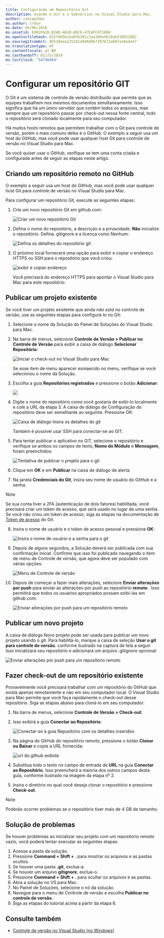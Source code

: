 ```yaml
---
title: Configurando um Repositório Git
description: Usando o Git e o Subversion no Visual Studio para Mac.
author: conceptdev
ms.author: crdun
ms.date: 05/06/2018
ms.assetid: E992FA1D-B2AD-4A28-ADC6-47E4FC471060
ms.openlocfilehash: 615f9d5bcba036301c2aa100e4618ab339412882
ms.sourcegitcommit: 8b538eea125241e9d6d8b7297b72a66faa9a4a47
ms.translationtype: HT
ms.contentlocale: pt-BR
ms.lasthandoff: 01/23/2019
ms.locfileid: "54796964"
---
```

# <a name="set-up-a-git-repository"></a>Configurar um repositório GIT

O Git é um sistema de controle de versão distribuído que permite que as equipes trabalhem nos mesmos documentos simultaneamente. Isso significa que há um único servidor que contém todos os arquivos, mas sempre que um repositório passar por check-out nessa fonte central, todo o repositório será clonado localmente para seu computador.

Há muitos hosts remotos que permitem trabalhar com o Git para controle de versão, porém o mais comuns deles é o GitHub. O exemplo a seguir usa um host do GitHub, mas você pode usar qualquer host Git para controle de versão no Visual Studio para Mac.

Se você quiser usar o GitHub, verifique se tem uma conta criada e configurada antes de seguir as etapas neste artigo.

## <a name="creating-a-remote-repo-on-github"></a>Criando um repositório remoto no GitHub

O exemplo a seguir usa um host do GitHub, mas você pode usar qualquer host Git para controle de versão no Visual Studio para Mac.

Para configurar um repositório Git, execute as seguintes etapas:

1. Crie um novo repositório Git em github.com:

    ![Criar um novo repositório Git](media/version-control-git1-sml.png)

2. Defina o nome do repositório, a descrição e a privacidade. **Não** inicialize o repositório. Defina .gitignore e a licença como Nenhum:

    ![Defina os detalhes do repositório git](media/version-control-git2.png)

3. O próximo local fornecerá uma opção para exibir e copiar o endereço HTTPS ou SSH para o repositório que você criou:

    ![exibir e copiar endereço](media/version-control-git3.png)

   Você precisará do endereço HTTPS para apontar o Visual Studio para Mac para este repositório.

## <a name="publishing-an-existing-project"></a>Publicar um projeto existente

Se você tiver um projeto existente que ainda _não está_ no controle de versão, use as seguintes etapas para configurá-lo no Git:

1.  Selecione o nome da Solução do Painel de Soluções do Visual Studio para Mac.

2. Na barra de menus, selecione **Controle de Versão > Publicar no Controle de Versão** para exibir a caixa de diálogo **Selecionar Repositório**:

    ![Iniciar o check-out no Visual Studio para Mac](media/version-control-git4-sml.png)

    Se esse item de menu aparecer esmaecido no menu, verifique se você selecionou o nome da Solução.

3. Escolha a guia **Repositórios registrados** e pressione o botão **Adicionar**:

    ![](media/version-control-git5.png)

4. Digite o nome do repositório como você gostaria de exibi-lo localmente e cole a URL da etapa 3. A caixa de diálogo de Configuração do repositório deve ser semelhante ao seguinte. Pressione OK:

    ![Caixa de diálogo Insira os detalhes do git](media/version-control-git6.png)

    Também é possível usar SSH para conectar-se ao GIT.

5. Para tentar publicar o aplicativo no GIT, selecione o repositório e verifique se ambos os campos de texto, **Nome do Módulo** e **Mensagem**, foram preenchidos:

    ![Tentativa de publicar o projeto para o git](media/version-control-git7.png)

6. Clique em **OK** e em **Publicar** na caixa de diálogo de alerta.

7. Na janela **Credenciais do Git**, insira seu nome de usuário do GitHub e a senha. 

> [!NOTE]
> Se sua conta tiver a 2FA (autenticação de dois fatores) habilitada, você precisará criar um token de acesso, que será usado no lugar de uma senha. Se você não criou um token de acesso, siga as etapas na documentação de [Token de acesso](https://help.github.com/articles/creating-an-access-token-for-command-line-use/) do Git.

8. Insira o nome de usuário e o token de acesso pessoal e pressione **OK**:

    ![Insira o nome de usuário e a senha para o git](media/version-control-git9-sml.png)

9. Depois de alguns segundos, a Solução deverá ser publicada com sua confirmação inicial. Confirme que isso foi publicado navegando o item de menu de Controle de versão, que agora deve ser populado com várias opções:

    ![Menu de Controle de versão](media/version-control-git10.png)

10. Depois de começar a fazer mais alterações, selecione **Enviar alterações por push** para enviar as alterações por push ao repositório **remoto** . Isso permitirá que todos os usuários apropriados possam exibi-las em github.com:

    ![Enviar alterações por push para um repositório remoto](media/version-control-git11.png)

## <a name="publishing-a-new-project"></a>Publicar um novo projeto

A caixa de diálogo Novo projeto pode ser usada para publicar um novo projeto usando o git. Para habilitá-lo, marque a caixa de seleção **Usar o git para controle de versão.** conforme ilustrado na captura de tela a seguir. Isso inicializará seu repositório e adicionará um arquivo .gitignore opcional:

![Enviar alterações por push para um repositório remoto](media/version-control-git12.png)

## <a name="check-out-an-existing-repository"></a>Fazer check-out de um repositório existente

Provavelmente você precisará trabalhar com um repositório do GitHub que exista apenas remotamente e não em seu computador local. O Visual Studio para Mac permite que você faça rapidamente o check-out desse repositório. Siga as etapas abaixo para cloná-lo em seu computador:

1. Na barra de menus, selecione **Controle de Versão > Check-out**:

2. Isso exibirá a guia **Conectar ao Repositório**:

    ![Conectar-se à guia Repositório com os detalhes inseridos](media/version-control-git13.png)

3. Na página do GitHub do repositório remoto, pressione o botão **Clonar ou Baixar** e copie a URL fornecida:

    ![url do github exibida](media/version-control-git14.png)

4. Substitua todo o texto no campo de entrada de **URL** na guia **Conectar ao Repositório**. Isso preencherá a maioria dos outros campos desta guia, conforme ilustrado na imagem da etapa nº 2.

5. Insira o diretório no qual você deseja clonar o repositório e pressione **Check-out**.

> [!NOTE]
> Poderão ocorrer problemas se o repositório tiver mais de 4 GB de tamanho.

## <a name="troubleshooting"></a>Solução de problemas

Se houver problemas ao inicializar seu projeto com um repositório remoto vazio, você poderá tentar executar as seguintes etapas:

1. Acesse a pasta da solução.
1. Pressione **Command + Shift + .** para mostrar os arquivos e as pastas ocultos.
1. Se houver uma pasta **.git**, exclua-a.
1. Se houver um arquivo **gitignore**, exclua-o.
1. Pressione **Command + Shift + .** para ocultar os arquivos e as pastas.
1. Abra a solução no VS para Mac.
1. No Painel de Soluções, selecione o nó da solução.
1. Navegue para o menu de Controle de versão e escolha **Publicar no controle de versão**.
1. Siga as etapas do tutorial acima a partir da etapa 6.

## <a name="see-also"></a>Consulte também

- [Controle de versão no Visual Studio (no Windows)](/visualstudio/version-control/)